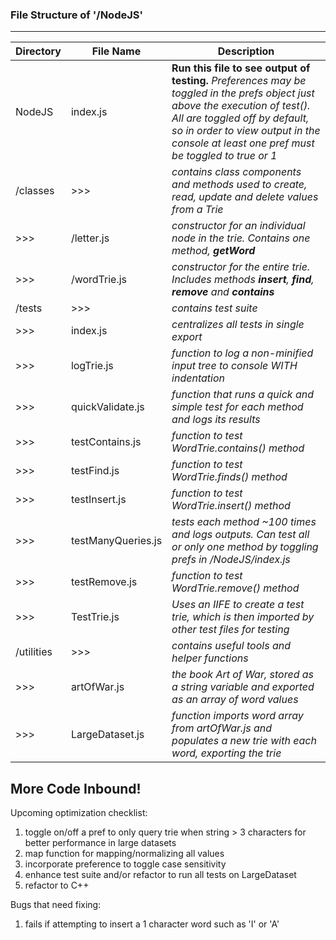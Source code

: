 ### File Structure of '/NodeJS'
---
| Directory | File Name | Description |
| --- | --- | --- |
| NodeJS | index.js | **Run this file to see output of testing.** _Preferences may be toggled in the prefs object just above the execution of test(). All are toggled off by default, so in order to view output in the console at least one pref must be toggled to true or 1_ |
| /classes | >>> | _contains class components and methods used to create, read, update and delete values from a Trie_ |
| >>> | /letter.js | _constructor for an individual node in the trie. Contains one method, **getWord**_ |
| >>> | /wordTrie.js | _constructor for the entire trie. Includes methods **insert**, **find**, **remove** and **contains**_ |
| /tests | >>> | _contains test suite_ |
| >>> | index.js | _centralizes all tests in single export_ |
| >>> | logTrie.js | _function to log a non-minified input tree to console WITH indentation_ |
| >>> | quickValidate.js | _function that runs a quick and simple test for each method and logs its results_ |
| >>> | testContains.js | _function to test WordTrie.contains() method_ |
| >>> | testFind.js | _function to test WordTrie.finds() method_ |
| >>> | testInsert.js | _function to test WordTrie.insert() method_ |
| >>> | testManyQueries.js | _tests each method ~100 times and logs outputs. Can test all or only one method by toggling prefs in /NodeJS/index.js_ |
| >>> | testRemove.js | _function to test WordTrie.remove() method_ |
| >>> | TestTrie.js | _Uses an IIFE to create a test trie, which is then imported by other test files for testing_ |
| /utilities | >>> | _contains useful tools and helper functions_ |
| >>> | artOfWar.js | _the book Art of War, stored as a string variable and exported as an array of word values_ |
| >>> | LargeDataset.js | _function imports word array from artOfWar.js and populates a new trie with each word, exporting the trie_ |

## More Code Inbound!
Upcoming optimization checklist:
1. toggle on/off a pref to only query trie when string > 3 characters for better performance in large datasets
2. map function for mapping/normalizing all values 
3. incorporate preference to toggle case sensitivity
4. enhance test suite and/or refactor to run all tests on LargeDataset
5. refactor to C++

Bugs that need fixing:
1. fails if attempting to insert a 1 character word such as 'I' or 'A'

